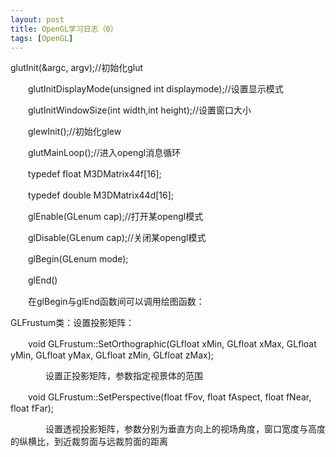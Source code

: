 ```yaml
---
layout: post
title: OpenGL学习日志（0）
tags: [OpenGL]
---
```


glutInit(&argc, argv);//初始化glut

　　glutInitDisplayMode(unsigned int displaymode);//设置显示模式

　　glutInitWindowSize(int width,int height);//设置窗口大小

　　glewInit();//初始化glew

　　glutMainLoop();//进入opengl消息循环

　　typedef float M3DMatrix44f[16];

　　typedef double M3DMatrix44d[16];

　　glEnable(GLenum cap);//打开某opengl模式

　　glDisable(GLenum cap);//关闭某opengl模式

　　glBegin(GLenum mode);

　　glEnd()

　　在glBegin与glEnd函数间可以调用绘图函数：



GLFrustum类：设置投影矩阵：

　　void GLFrustum::SetOrthographic(GLfloat xMin, GLfloat xMax, GLfloat yMin, GLfloat yMax, GLfloat zMin, GLfloat zMax);

　　　　设置正投影矩阵，参数指定视景体的范围

　　void GLFrustum::SetPerspective(float fFov, float fAspect, float fNear, float fFar);

　　　　设置透视投影矩阵，参数分别为垂直方向上的视场角度，窗口宽度与高度的纵横比，到近裁剪面与远裁剪面的距离

